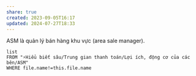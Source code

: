 ```yaml
---
share: true
created: 2023-09-05T16:17
updated: 2024-07-27T18:33
---
```

ASM là quản lý bán hàng khu vực (area sale manager).
```dataview
list 
FROM "⚡Hiểu biết sâu/Trung gian thanh toán/Lợi ích, động cơ của các bên/ASM" 
WHERE file.name!=this.file.name
```
